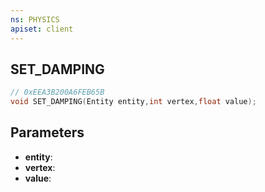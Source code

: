 ```yaml
---
ns: PHYSICS
apiset: client
---
```

## SET_DAMPING

```c
// 0xEEA3B200A6FEB65B
void SET_DAMPING(Entity entity,int vertex,float value);
```


## Parameters
* **entity**:
* **vertex**:
* **value**:



